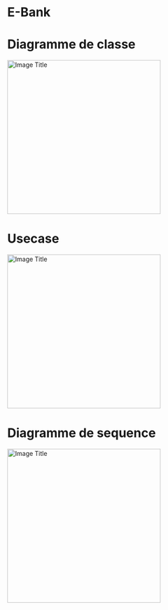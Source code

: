 # E-Bank



 # Diagramme de classe

 
 <img src="[https://github.com/Mouaadlahmani/ConstructionEngine/blob/main/Capture%20d'%C3%A9cran%202024-05-24%20120227.png](https://github.com/Mouaadlahmani/E-Bank/blob/main/Capture%20d'%C3%A9cran%202024-07-02%20140348.png)" alt="Image Title" height="350">

 # Usecase

 
 <img src="[https://github.com/Mouaadlahmani/ConstructionEngine/blob/main/Capture%20d'%C3%A9cran%202024-05-24%20120158.png](https://github.com/Mouaadlahmani/E-Bank/blob/main/Capture%20d'%C3%A9cran%202024-07-02%20140331.png)" alt="Image Title" height="350">

 # Diagramme de sequence

 
 <img src="[https://github.com/Mouaadlahmani/ConstructionEngine/blob/main/Capture%20d'%C3%A9cran%202024-05-24%20120315.png](https://github.com/Mouaadlahmani/E-Bank/blob/main/DiagSequence.png)" alt="Image Title" height="350">

